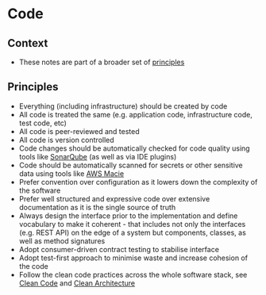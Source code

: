 # Code

## Context

* These notes are part of a broader set of [principles](../principles.md)

## Principles

* Everything (including infrastructure) should be created by code
* All code is treated the same (e.g. application code, infrastructure code, test code, etc)
* All code is peer-reviewed and tested
* All code is version controlled
* Code changes should be automatically checked for code quality using tools like [SonarQube](https://www.sonarqube.org) (as well as via IDE plugins)
* Code should be automatically scanned for secrets or other sensitive data using tools like [AWS Macie](https://aws.amazon.com/macie/)
* Prefer convention over configuration as it lowers down the complexity of the software
* Prefer well structured and expressive code over extensive documentation as it is the single source of truth
* Always design the interface prior to the implementation and define vocabulary to make it coherent - that includes not only the interfaces (e.g. REST API) on the edge of a system but components, classes, as well as method signatures
* Adopt consumer-driven contract testing to stabilise interface
* Adopt test-first approach to minimise waste and increase cohesion of the code
* Follow the clean code practices across the whole software stack, see [Clean Code](https://www.oreilly.com/library/view/clean-code/9780136083238/) and [Clean Architecture](https://www.oreilly.com/library/view/clean-architecture-a/9780134494272/)
